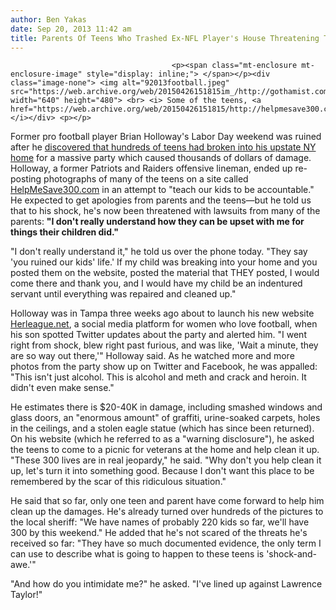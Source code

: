 ```yaml
---
author: Ben Yakas
date: Sep 20, 2013 11:42 am
title: Parents Of Teens Who Trashed Ex-NFL Player's House Threatening To Sue Him
---
```


	
										<p><span class="mt-enclosure mt-enclosure-image" style="display: inline;"> </span></p><div class="image-none"> <img alt="92013football.jpeg" src="https://web.archive.org/web/20150426151815im_/http://gothamist.com/attachments/byakas/92013football.jpeg" width="640" height="480"> <br> <i> Some of the teens, <a href="https://web.archive.org/web/20150426151815/http://helpmesave300.com/">via</a></i></div> <p></p>

<p>Former pro football player Brian Holloway&apos;s Labor Day weekend was ruined after he <a href="https://web.archive.org/web/20150426151815/http://gothamist.com/2013/09/19/ex-football_player_shames_teens_who.php">discovered that hundreds of teens had broken into his upstate NY home</a> for a massive party which caused thousands of dollars of damage. Holloway, a former Patriots and Raiders offensive lineman, ended up re-posting photographs of many of the teens on a site called <a href="https://web.archive.org/web/20150426151815/http://helpmesave300.com/">HelpMeSave300.com</a> in an attempt to &quot;teach our kids to be accountable.&quot; He expected to get apologies from parents and the teens&#x2014;but he told us that to his shock, he&apos;s now been threatened with lawsuits from many of the parents: <strong>&quot;I don&apos;t really understand how they can be upset with me for things their children did.&quot;</strong></p>

<p>&quot;I don&apos;t really understand it,&quot; he told us over the phone today. &quot;They say &apos;you ruined our kids&apos; life.&apos; If my child was breaking into your home and you posted them on the website, posted the material that THEY posted, I would come there and thank you, and I would have my child be an indentured servant until everything was repaired and cleaned up.&quot;</p>

<p>Holloway was in Tampa three weeks ago about to launch his new website <a href="https://web.archive.org/web/20150426151815/http://herleague.net/">Herleague.net</a>, a social media platform for women who love football, when his son spotted Twitter updates about the party and alerted him. &quot;I went right from shock, blew right past furious, and was like, &apos;Wait a minute, they are so way out there,&apos;&quot; Holloway said. As he watched more and more photos from the party show up on Twitter and Facebook, he was appalled: &quot;This isn&apos;t just alcohol. This is alcohol and meth and crack and heroin. It didn&apos;t even make sense.&quot;</p>

<p>He estimates there is $20-40K in damage, including smashed windows and glass doors, an &quot;enormous amount&quot; of graffiti, urine-soaked carpets, holes in the ceilings, and a stolen eagle statue (which has since been returned). On his website (which he referred to as a &quot;warning disclosure&quot;), he asked the teens to come to a picnic for veterans at the home and help clean it up. &quot;These 300 lives are in real jeopardy,&quot; he said. &quot;Why don&apos;t you help clean it up, let&apos;s turn it into something good. Because I don&apos;t want this place to be remembered by the scar of this ridiculous situation.&quot;</p>

<p>He said that so far, only one teen and parent have come forward to help him clean up the damages. He&apos;s already turned over hundreds of the pictures to the local sheriff: &quot;We have names of probably 220 kids so far, we&apos;ll have 300 by this weekend.&quot; He added that he&apos;s not scared of the threats he&apos;s received so far: &quot;They have so much documented evidence, the only term I can use to describe what is going to happen to these teens is &apos;shock-and-awe.&apos;&quot;</p>

<p>&quot;And how do you intimidate me?&quot; he asked. &quot;I&apos;ve lined up against Lawrence Taylor!&quot; </p>					
										
									
				